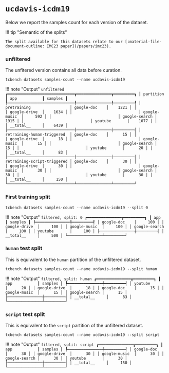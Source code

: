 # `ucdavis-icdm19`

Below we report the samples count for each version of the dataset.

!!! tip "Semantic of the splits"

    The split available for this datasets relate to our [:material-file-document-outline: IMC23 paper](/papers/imc23).

### unfiltered

The unfitered version contains all data before curation.

```
tcbench datasets samples-count --name ucdavis-icdm19
```

!!! note "Output"
	```
	unfiltered
	┏━━━━━━━━━━━━━━━━━━━━━━━━━━━━━┳━━━━━━━━━━━━━━━┳━━━━━━━━━┓
	┃ partition                   ┃ app           ┃ samples ┃
	┡━━━━━━━━━━━━━━━━━━━━━━━━━━━━━╇━━━━━━━━━━━━━━━╇━━━━━━━━━┩
	│ pretraining                 │ google-doc    │    1221 │
	│                             │ google-drive  │    1634 │
	│                             │ google-music  │     592 │
	│                             │ google-search │    1915 │
	│                             │ youtube       │    1077 │
	│                             │ __total__     │    6439 │
	├─────────────────────────────┼───────────────┼─────────┤
	│ retraining-human-triggered  │ google-doc    │      15 │
	│                             │ google-drive  │      18 │
	│                             │ google-music  │      15 │
	│                             │ google-search │      15 │
	│                             │ youtube       │      20 │
	│                             │ __total__     │      83 │
	├─────────────────────────────┼───────────────┼─────────┤
	│ retraining-script-triggered │ google-doc    │      30 │
	│                             │ google-drive  │      30 │
	│                             │ google-music  │      30 │
	│                             │ google-search │      30 │
	│                             │ youtube       │      30 │
	│                             │ __total__     │     150 │
	└─────────────────────────────┴───────────────┴─────────┘
	```


### First training split

```
tcbench datasets samples-count --name ucdavis-icdm19 --split 0
```

!!! note "Output"
	```
	filtered, split: 0
	┏━━━━━━━━━━━━━━━┳━━━━━━━━━┓
	┃ app           ┃ samples ┃
	┡━━━━━━━━━━━━━━━╇━━━━━━━━━┩
	│ google-doc    │     100 │
	│ google-drive  │     100 │
	│ google-music  │     100 │
	│ google-search │     100 │
	│ youtube       │     100 │
	├───────────────┼─────────┤
	│ __total__     │     500 │
	└───────────────┴─────────┘
	```

### `human` test split

This is equivalent to the `human` partition of the unfiltered dataset.

```
tcbench datasets samples-count --name ucdavis-icdm19 --split human
```

!!! note "Output"
	```
	filtered, split: human
	┏━━━━━━━━━━━━━━━┳━━━━━━━━━┓
	┃ app           ┃ samples ┃
	┡━━━━━━━━━━━━━━━╇━━━━━━━━━┩
	│ youtube       │      20 │
	│ google-drive  │      18 │
	│ google-doc    │      15 │
	│ google-music  │      15 │
	│ google-search │      15 │
	├───────────────┼─────────┤
	│ __total__     │      83 │
	└───────────────┴─────────┘
	```

### `script` test split

This is equivalent to the `script` partition of the unfiltered dataset.

```
tcbench datasets samples-count --name ucdavis-icdm19 --split script
```

!!! note "Output"
    ```
    filtered, split: script
    ┏━━━━━━━━━━━━━━━┳━━━━━━━━━┓
    ┃ app           ┃ samples ┃
    ┡━━━━━━━━━━━━━━━╇━━━━━━━━━┩
    │ google-doc    │      30 │
    │ google-drive  │      30 │
    │ google-music  │      30 │
    │ google-search │      30 │
    │ youtube       │      30 │
    ├───────────────┼─────────┤
    │ __total__     │     150 │
    └───────────────┴─────────┘
    ```
